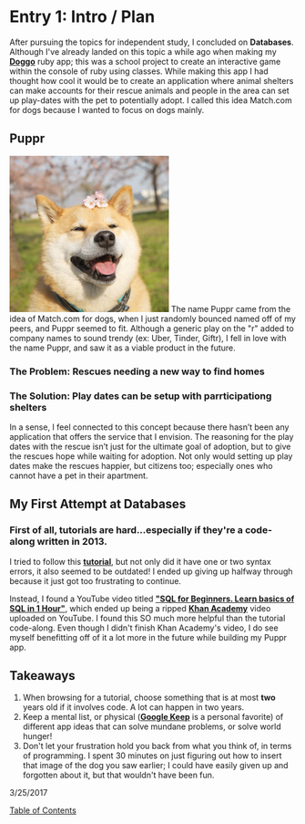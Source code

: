 # Entry 1: Intro / Plan

After pursuing the topics for independent study, I concluded on **Databases**. Although I've already landed on this topic a while ago when making my **[Doggo](https://github.com/josuemoran/doggo)** ruby app; this was a school project to create an interactive game within the console of ruby using classes. While making this app I had thought how cool it would be to create an application where animal shelters can make accounts for their rescue animals and people in the area can set up play-dates with the pet to potentially adopt. I called this idea Match.com for dogs because I wanted to focus on dogs mainly.


## Puppr

<img src="../images/doggo2.jpg"/>
The name Puppr came from the idea of Match.com for dogs, when I just randomly bounced named off of my peers, and Puppr seemed to fit. Although a generic play on the "r" added to company names to sound trendy (ex: Uber, Tinder, Giftr), I fell in love with the name Puppr, and saw it as a viable product in the future.

### The Problem: Rescues needing a new way to find homes

### The Solution: Play dates can be setup with parrticipationg shelters

In a sense, I feel connected to this concept because there hasn’t been any application that offers the service that I envision. The reasoning for the play dates with the rescue isn’t just for the ultimate goal of adoption, but to give the rescues hope while waiting for adoption. Not only would setting up play dates make the rescues happier, but citizens too; especially ones who cannot have a pet in their apartment.  


## My First Attempt at Databases

### First of all, tutorials are hard...especially if they're a code-along written in 2013.

I tried to follow this **[tutorial](http://mherman.org/blog/2013/06/08/designing-with-class-sinatra-plus-postgresql-plus-heroku/#.WNcu9Tvys2w)**, but not only did it have one or two syntax errors, it also seemed to be outdated! I ended up giving up halfway through because it just got too frustrating to continue. 

Instead, I found a YouTube video titled **["SQL for Beginners. Learn basics of SQL in 1 Hour"](https://www.youtube.com/watch?v=7Vtl2WggqOg)**, which ended up being a ripped **[Khan Academy](https://www.khanacademy.org/computing/computer-programming/sql)** video uploaded on YouTube. I found this SO much more helpful than the tutorial code-along. Even though I didn't finish Khan Academy's video, I do see myself benefitting off of it a lot more in the future while building my Puppr app.

## Takeaways

1. When browsing for a tutorial, choose something that is at most **two** years old if it involves code. A lot can happen in two years.
2. Keep a mental list, or physical (**[Google Keep](https://keep.google.com/)** is a personal favorite) of different app ideas that can solve mundane problems, or solve world hunger!
3. Don't let your frustration hold you back from what you think of, in terms of programming. I spent 30 minutes on just figuring out how to insert that image of the dog you saw earlier; I could have easily given up and forgotten about it, but that wouldn't have been fun.

3/25/2017
<!--[Next](entry02.md)-->

[Table of Contents](../README.md)
